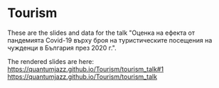 # Tourism

These are the slides and data for the talk "Оценка на ефекта от пандемията Covid-19 върху броя на туристическите посещения на чужденци в България през 2020 г.".

The rendered slides are here:
https://quantumjazz.github.io/Tourism/tourism_talk#1
https://quantumjazz.github.io/Tourism/tourism_talk
